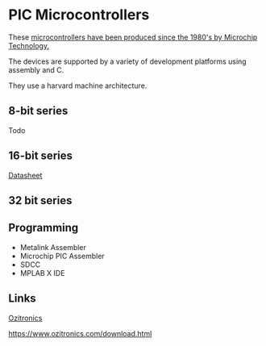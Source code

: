 # PIC Microcontrollers

These <a href="https://en.wikipedia.org/wiki/PIC_microcontrollers"> microcontrollers have been produced since the 1980's by Microchip Technology.</a>

The devices are supported by a variety of development platforms using assembly and C. 

They use a harvard machine architecture.

## 8-bit series

Todo

## 16-bit series

<a href="https://ww1.microchip.com/downloads/aemDocuments/documents/MCU08/ProductDocuments/DataSheets/30292D.pdf">Datasheet</a>

## 32 bit series

## Programming

* Metalink Assembler
* Microchip PIC Assembler
* SDCC
* MPLAB X IDE

## Links

<a href="https://www.ozitronics.com/micropro.html">Ozitronics</a>

https://www.ozitronics.com/download.html
